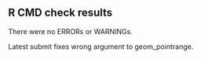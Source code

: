 ## R CMD check results
There were no ERRORs or WARNINGs.

Latest submit fixes wrong argument to geom_pointrange.

